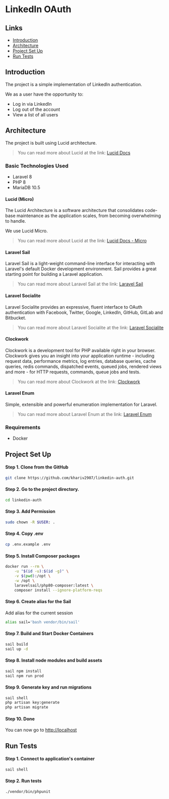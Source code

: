 # LinkedIn OAuth
## Links
 -  [Introduction](#Introduction)
 -  [Architecture](#Architecture)
 -  [Project Set Up](#Project-Set-Up)
 -  [Run Tests](#Run-Tests)

## Introduction
The project is a simple implementation of LinkedIn authentication.

We as a user have the opportunity to:
- Log in via LinkedIn
- Log out of the account
- View a list of all users

## Architecture
The project is built using Lucid architecture. 
> You can read more about Lucid at the link: [Lucid Docs](https://docs.lucidarch.dev/concept/)

### Basic Technologies Used
- Laravel 8
- PHP 8
- MariaDB 10.5

#### Lucid (Micro)
The Lucid Architecture is a software architecture that consolidates code-base maintenance as the application scales, from becoming overwhelming to handle.


We use Lucid Micro.
> You can read more about Lucid at the link: [Lucid Docs - Micro](https://docs.lucidarch.dev/micro-vs-monolith/#micro)

#### Laravel Sail
Laravel Sail is a light-weight command-line interface for interacting with Laravel's default Docker development environment. Sail provides a great starting point for building a Laravel application.

> You can read more about Laravel Sail at the link: [Laravel Sail](https://laravel.com/docs/8.x/sail)

#### Laravel Socialite
Laravel Socialite provides an expressive, fluent interface to OAuth authentication with Facebook, Twitter, Google, LinkedIn, GitHub, GitLab and Bitbucket.

> You can read more about Laravel Socialite at the link: [Laravel Socialite](https://laravel.com/docs/8.x/socialite)

#### Clockwork
Clockwork is a development tool for PHP available right in your browser. Clockwork gives you an insight into your application runtime - including request data, performance metrics, log entries, database queries, cache queries, redis commands, dispatched events, queued jobs, rendered views and more - for HTTP requests, commands, queue jobs and tests.

> You can read more about Clockwork at the link: [Clockwork](https://underground.works/clockwork/)

#### Laravel Enum
Simple, extensible and powerful enumeration implementation for Laravel.

> You can read more about Laravel Enum at the link: [Laravel Enum](https://github.com/BenSampo/laravel-enum)

### Requirements
- Docker

## Project Set Up

#### Step 1. Clone from the GitHub
```bash
git clone https://github.com/khariv2907/linkedin-auth.git
```

#### Step 2. Go to the project directory.
```bash
cd linkedin-auth
```

#### Step 3. Add Permission
```bash
sudo chown -R $USER: .
```

#### Step 4. Copy .env
```bash
cp .env.example .env
```

#### Step 5. Install Composer packages
```bash
docker run --rm \
    -u "$(id -u):$(id -g)" \
    -v $(pwd):/opt \
    -w /opt \
    laravelsail/php80-composer:latest \
    composer install --ignore-platform-reqs
```

#### Step 6. Create alias for the Sail
Add alias for the current session
```bash
alias sail='bash vendor/bin/sail'
```

#### Step 7. Build and Start Docker Containers
```bash
sail build
sail up -d
```

#### Step 8. Install node modules and build assets
```bash
sail npm install
sail npm run prod
```

#### Step 9. Generate key and run migrations
```bash
sail shell
php artisan key:generate
php artisan migrate
```

#### Step 10. Done
You can now go to [http://localhost](http://localhost)

## Run Tests

#### Step 1. Connect to application's container
```bash
sail shell
```

#### Step 2. Run tests
```bash
./vendor/bin/phpunit
```
